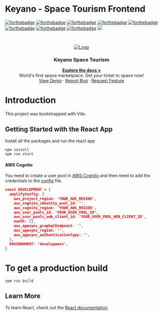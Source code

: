 # Keyano - Space Tourism Frontend

[![forthebadge](https://forthebadge.com/images/badges/open-source.svg)](https://forthebadge.com)
[![forthebadge](https://forthebadge.com/images/badges/made-with-typescript.svg)](https://forthebadge.com)
[![forthebadge](https://forthebadge.com/images/badges/made-with-javascript.svg)](https://forthebadge.com)
[![forthebadge](https://forthebadge.com/images/badges/made-with-markdown.svg)](https://forthebadge.com)
[![forthebadge](https://forthebadge.com/images/badges/check-it-out.svg)](https://forthebadge.com)
[![forthebadge](https://forthebadge.com/images/badges/uses-git.svg)](https://forthebadge.com)
[![forthebadge](https://forthebadge.com/images/badges/uses-css.svg)](https://forthebadge.com)
[![forthebadge](https://forthebadge.com/images/badges/built-with-love.svg)](https://forthebadge.com)
![](https://img.shields.io/badge/Amazon_AWS-232F3E?style=for-the-badge&logo=amazon-aws&logoColor=white)

<!-- PROJECT LOGO -->
<br />
<p align="center">
  <a href="https://github.com/sarthakarora1208/space-tourism-frontend">
    <img src="https://user-images.githubusercontent.com/42542489/181535957-35921d70-45d1-4a3f-8388-403b014d6431.gif" alt="Logo">
  </a>

  <h3 align="center">Keyano Space Tourism</h3>

  <p align="center">
    <a href="https://devpost.com/software/keyano-space-tourism"><strong>Explore the docs »</strong></a>
    <br />
	World's first space marketplace. Get your ticket to space now!
    <br />
    <a href="https://youtu.be/eOFrOCmDVV4">View Demo</a>
    ·
    <a href="https://github.com/sarthakarora1208/space-tourism-frontend/issues">Report Bug</a>
    ·
    <a href="https://github.com/sarthakarora1208/space-tourism-frontend/issues">Request Feature</a>
  </p>
</p>

# Introduction

This project was bootstrapped with Vite.

## Getting Started with the React App

Install all the packages and run the react app

```
npm install
npm run start
```

#### AWS Cognito

You need to create a user pool in [AWS Cognito](https://docs.aws.amazon.com/cognito/latest/developerguide/cognito-user-identity-pools.html) and then need to add the credentials to the [config](./src/config/config.ts) file.

```json
const DEVELOPMENT = {
  amplifyConfig: {
    aws_project_region: 'YOUR_AWS_REGION',
    aws_cognito_identity_pool_id: '',
    aws_cognito_region: 'YOUR_AWS_REGION',
    aws_user_pools_id: 'YOUR_USER_POOL_ID',
    aws_user_pools_web_client_id: 'YOUR_USER_POOL_WEB_CLIENT_ID',
    oauth: {},
    aws_appsync_graphqlEndpoint: '',
    aws_appsync_region: '',
    aws_appsync_authenticationType: '',
  },
  ENVIRONMENT: 'development',
}

```

# To get a production build

```
npm run build
```

## Learn More

To learn React, check out the [React documentation](https://reactjs.org/).
